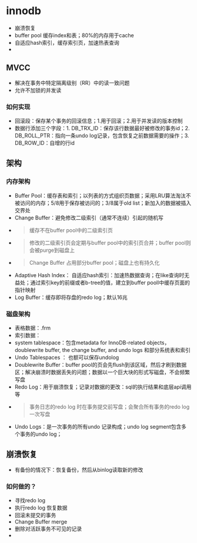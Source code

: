 # innodb
- 崩溃恢复
- buffer pool 缓存index和表；80%的内存用于cache
- 自适应hash索引，缓存索引页，加速热表查询
- 

## MVCC
- 解决在事务中特定隔离级别（RR）中的读一致问题
- 允许不加锁的并发读
### 如何实现
- 回滚段：保存某个事务的回滚信息；1.用于回滚；2.用于并发读的版本控制
- 数据行添加三个字段：1. DB_TRX_ID：保存该行数据最好被修改的事务id；2. DB_ROLL_PTR：指向一条undo log记录，包含恢复之前数据需要的操作；3. DB_ROW_ID：自增的行id

## 架构

### 内存架构
- Buffer Pool：缓存表和索引；以列表的方式组织页数据；采用LRU算法淘汰不被访问的内存；5/8用于保存被访问的；3/8属于old list；新加入的数据被插入交界处
- Change Buffer：避免修改二级索引（通常不连续）引起的随机写
- > 缓存不在buffer pool中的二级索引页
- > 修改的二级索引页会定期与buffer pool中的索引页合并；buffer pool则会被purge到磁盘上
- > Change Buffer 占用部分buffer pool；磁盘上也有持久化
-  Adaptive Hash Index： 自适应hash索引：加速热数据查询；在like查询时无益处；通过索引key的前缀或者b-tree的值，建立到buffer pooll中缓存页面的指针映射
-  Log Buffer：缓存即将存盘的redo log；默认16兆
### 磁盘架构
- 表格数据：.frm
- 索引数据：
- system tablespace：包含metadata for InnoDB-related objects， doublewrite buffer, the change buffer, and undo logs 和部分系统表和索引
- Undo Tablespaces ： 也额可以保存undolog
- Doublewrite Buffer：buffer pool的页会先flush到该区域，然后才刷到数据区；解决崩溃时数据丢失的问题；数据以一个巨大块的形式写磁盘，不会频繁写盘
- Redo Log：用于崩溃恢复；记录对数据的更改：sql的执行结果和底层api调用等
- > 事务日志的redo log 时在事务提交前写盘；会聚合所有事务的redo log一次写盘
- Undo Logs：是一次事务的所有undo 记录构成；undo log segment包含多个事务的undo log；

## 崩溃恢复
- 有备份的情况下：恢复备份，然后从binlog读取新的修改
### 如何做的？
- 寻找redo log
- 执行redo log 恢复数据
- 回滚未提交的事务
- Change Buffer merge
- 删除对活跃事务不可见的记录
- 
